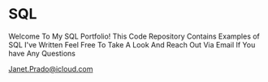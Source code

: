 # SQL
Welcome To My SQL Portfolio! This Code Repository Contains Examples of SQL I've Written
Feel Free To Take A Look And Reach Out Via Email If You have Any Questions

Janet.Prado@icloud.com
